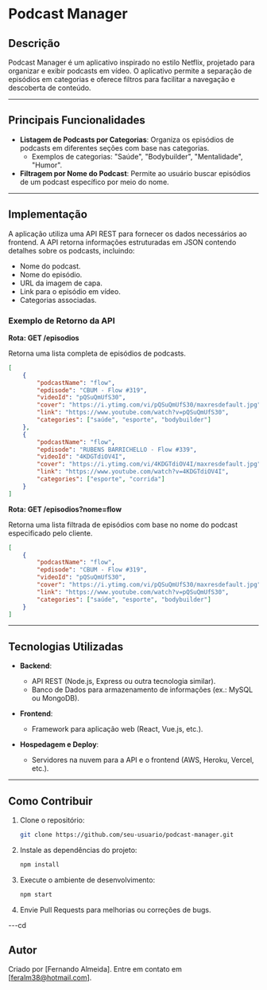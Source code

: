 # Podcast Manager

## Descrição
Podcast Manager é um aplicativo inspirado no estilo Netflix, projetado para organizar e exibir podcasts em vídeo. O aplicativo permite a separação de episódios em categorias e oferece filtros para facilitar a navegação e descoberta de conteúdo.

---

## Principais Funcionalidades

- **Listagem de Podcasts por Categorias**: Organiza os episódios de podcasts em diferentes seções com base nas categorias.
  - Exemplos de categorias: "Saúde", "Bodybuilder", "Mentalidade", "Humor".
- **Filtragem por Nome do Podcast**: Permite ao usuário buscar episódios de um podcast específico por meio do nome.

---

## Implementação

A aplicação utiliza uma API REST para fornecer os dados necessários ao frontend. A API retorna informações estruturadas em JSON contendo detalhes sobre os podcasts, incluindo:

- Nome do podcast.
- Nome do episódio.
- URL da imagem de capa.
- Link para o episódio em vídeo.
- Categorias associadas.

### Exemplo de Retorno da API

**Rota: GET /episodios**

Retorna uma lista completa de episódios de podcasts.

```json
[
    {
        "podcastName": "flow",
        "epdisode": "CBUM - Flow #319",
        "videoId": "pQSuQmUfS30",
        "cover": "https://i.ytimg.com/vi/pQSuQmUfS30/maxresdefault.jpg",
        "link": "https://www.youtube.com/watch?v=pQSuQmUfS30",
        "categories": ["saúde", "esporte", "bodybuilder"]
    },
    {
        "podcastName": "flow",
        "epdisode": "RUBENS BARRICHELLO - Flow #339",
        "videoId": "4KDGTdiOV4I",
        "cover": "https://i.ytimg.com/vi/4KDGTdiOV4I/maxresdefault.jpg",
        "link": "https://www.youtube.com/watch?v=4KDGTdiOV4I",
        "categories": ["esporte", "corrida"]
    }
]
```

**Rota: GET /episodios?nome=flow**

Retorna uma lista filtrada de episódios com base no nome do podcast especificado pelo cliente.

```json
[
    {
        "podcastName": "flow",
        "epdisode": "CBUM - Flow #319",
        "videoId": "pQSuQmUfS30",
        "cover": "https://i.ytimg.com/vi/pQSuQmUfS30/maxresdefault.jpg",
        "link": "https://www.youtube.com/watch?v=pQSuQmUfS30",
        "categories": ["saúde", "esporte", "bodybuilder"]
    }
]
```

---

## Tecnologias Utilizadas

- **Backend**:
  - API REST (Node.js, Express ou outra tecnologia similar).
  - Banco de Dados para armazenamento de informações (ex.: MySQL ou MongoDB).

- **Frontend**:
  - Framework para aplicação web (React, Vue.js, etc.).

- **Hospedagem e Deploy**:
  - Servidores na nuvem para a API e o frontend (AWS, Heroku, Vercel, etc.).

---

## Como Contribuir

1. Clone o repositório:
   ```bash
   git clone https://github.com/seu-usuario/podcast-manager.git
   ```
2. Instale as dependências do projeto:
   ```bash
   npm install
   ```
3. Execute o ambiente de desenvolvimento:
   ```bash
   npm start
   ```
4. Envie Pull Requests para melhorias ou correções de bugs.

---cd

## Autor
Criado por [Fernando Almeida]. Entre em contato em [feralm38@hotmail.com].

